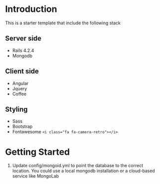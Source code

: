 # Introduction
This is a starter template that include the following stack

## Server side
* Rails 4.2.4
* Mongodb

## Client side
* Angular
* Jquery
* Coffee

## Styling
* Sass
* Bootstrap
* Fontawesome ```<i class="fa fa-camera-retro"></i>```


# Getting Started
1. Update config/mongoid.yml to point the database to the correct location. You could use a local mongodb installation or a cloud-based service like MongoLab